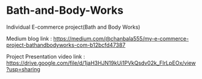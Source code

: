 # Bath-and-Body-Works
Individual E-commerce project(Bath and Body Works)

Medium blog link : https://medium.com/@chanbala555/my-e-commerce-project-bathandbodyworks-com-b12bcfd47387

Project Presentation video link : https://drive.google.com/file/d/1jaH3HJN19kUi1PVkQsdv02k_FIrLpEOx/view?usp=sharing
